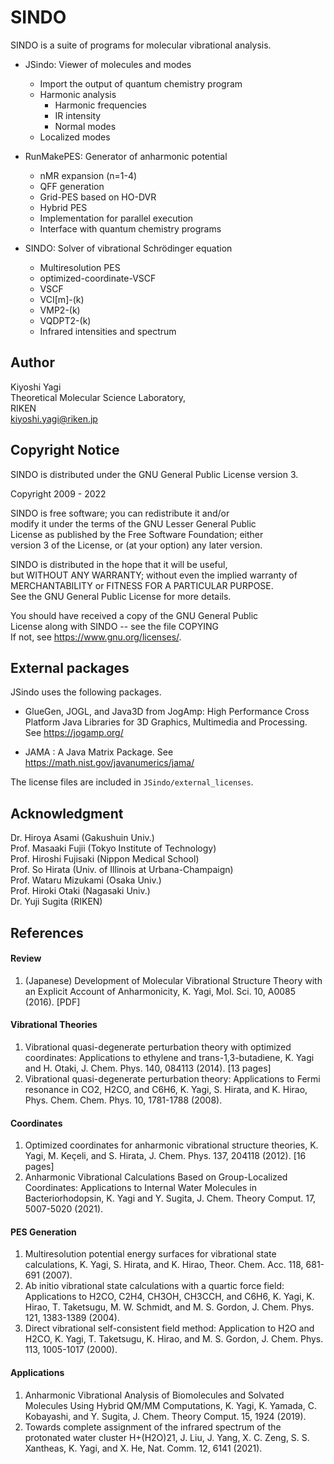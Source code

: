 # SINDO

SINDO is a suite of programs for molecular vibrational analysis.

- JSindo: Viewer of molecules and modes  
  - Import the output of quantum chemistry program  
  - Harmonic analysis  
     - Harmonic frequencies  
     - IR intensity  
     - Normal modes  
  - Localized modes  

- RunMakePES: Generator of anharmonic potential
  - nMR expansion (n=1-4)
  - QFF generation
  - Grid-PES based on HO-DVR
  - Hybrid PES
  - Implementation for parallel execution
  - Interface with quantum chemistry programs

- SINDO: Solver of vibrational Schr&ouml;dinger equation
  - Multiresolution PES
  - optimized-coordinate-VSCF
  - VSCF
  - VCI[m]-(k)
  - VMP2-(k)
  - VQDPT2-(k)
  - Infrared intensities and spectrum

## Author
Kiyoshi Yagi  
Theoretical Molecular Science Laboratory,  
RIKEN  
kiyoshi.yagi@riken.jp  


## Copyright Notice
SINDO is distributed under the GNU General Public License version 3.

Copyright 2009 - 2022

SINDO is free software; you can redistribute it and/or  
modify it under the terms of the GNU Lesser General Public  
License as published by the Free Software Foundation; either  
version 3 of the License, or (at your option) any later version.  

SINDO is distributed in the hope that it will be useful,  
but WITHOUT ANY WARRANTY; without even the implied warranty of  
MERCHANTABILITY or FITNESS FOR A PARTICULAR PURPOSE.  
See the GNU General Public License for more details.  

You should have received a copy of the GNU General Public  
License along with SINDO -- see the file COPYING   
If not, see https://www.gnu.org/licenses/.

## External packages
JSindo uses the following packages.

-  GlueGen, JOGL, and Java3D from JogAmp: High Performance Cross 
   Platform Java Libraries for 3D Graphics, Multimedia and Processing.
   See https://jogamp.org/

-  JAMA : A Java Matrix Package. See https://math.nist.gov/javanumerics/jama/

The license files are included in `JSindo/external_licenses`.

## Acknowledgment ##
Dr. Hiroya Asami (Gakushuin Univ.)  
Prof. Masaaki Fujii (Tokyo Institute of Technology)  
Prof. Hiroshi Fujisaki (Nippon Medical School)  
Prof. So Hirata (Univ. of Illinois at Urbana-Champaign)  
Prof. Wataru Mizukami (Osaka Univ.)  
Prof. Hiroki Otaki (Nagasaki Univ.)  
Dr. Yuji Sugita (RIKEN)  

## References

#### Review
1. (Japanese) Development of Molecular Vibrational Structure Theory with an Explicit Account of Anharmonicity,
K. Yagi, Mol. Sci. 10, A0085 (2016). [PDF]

#### Vibrational Theories
1. Vibrational quasi-degenerate perturbation theory with optimized coordinates: Applications to ethylene and trans-1,3-butadiene,
K. Yagi and H. Otaki, J. Chem. Phys. 140, 084113 (2014). [13 pages]
1. Vibrational quasi-degenerate perturbation theory: Applications to Fermi resonance in CO2, H2CO, and C6H6,
K. Yagi, S. Hirata, and K. Hirao, Phys. Chem. Chem. Phys. 10, 1781-1788 (2008).

#### Coordinates
1. Optimized coordinates for anharmonic vibrational structure theories,
K. Yagi, M. Keçeli, and S. Hirata, J. Chem. Phys. 137, 204118 (2012). [16 pages]
1. Anharmonic Vibrational Calculations Based on Group-Localized Coordinates: Applications to Internal Water Molecules in Bacteriorhodopsin,
K. Yagi and Y. Sugita, J. Chem. Theory Comput. 17, 5007-5020 (2021).

#### PES Generation
1. Multiresolution potential energy surfaces for vibrational state calculations,
K. Yagi, S. Hirata, and K. Hirao, Theor. Chem. Acc. 118, 681-691 (2007).
1. Ab initio vibrational state calculations with a quartic force field: Applications to H2CO, C2H4, CH3OH, CH3CCH, and C6H6,
K. Yagi, K. Hirao, T. Taketsugu, M. W. Schmidt, and M. S. Gordon, J. Chem. Phys. 121, 1383-1389 (2004).
1. Direct vibrational self-consistent field method: Application to H2O and H2CO,
K. Yagi, T. Taketsugu, K. Hirao, and M. S. Gordon, J. Chem. Phys. 113, 1005-1017 (2000).

#### Applications
1. Anharmonic Vibrational Analysis of Biomolecules and Solvated Molecules Using Hybrid QM/MM Computations,
K. Yagi, K. Yamada, C. Kobayashi, and Y. Sugita, J. Chem. Theory Comput. 15, 1924 (2019).
1. Towards complete assignment of the infrared spectrum of the protonated water cluster H+(H2O)21,
J. Liu, J. Yang, X. C. Zeng, S. S. Xantheas, K. Yagi, and X. He, Nat. Comm. 12, 6141 (2021).


